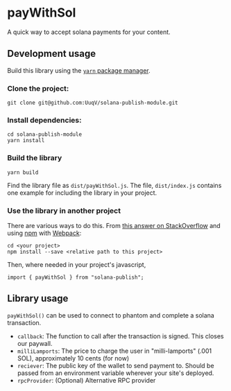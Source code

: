 # payWithSol

A quick way to accept solana payments for your content.

## Development usage

Build this library using the [`yarn` package manager](https://yarnpkg.com/).

### Clone the project:

```
git clone git@github.com:UuqV/solana-publish-module.git
```

### Install dependencies:

```
cd solana-publish-module
yarn install
```

### Build the library

```
yarn build
```

Find the library file as `dist/payWithSol.js`.
The file, `dist/index.js` contains one example for including the library in
your project.

### Use the library in another project

There are various ways to do this. From [this answer on StackOverflow][soi]
and using [npm][npm] with [Webpack][wp]:

[soi]: https://stackoverflow.com/a/38417065
[wp]: https://webpack.js.org/
[npm]: https://www.npmjs.com/

```
cd <your project>
npm install --save <relative path to this project>
```

Then, where needed in your project's javascript,

```
import { payWithSol } from "solana-publish";
```

## Library usage

`payWithSol()` can be used to connect to phantom and complete a solana transaction.

- `callback`: The function to call after the transaction is signed. This closes our paywall.
- `milliLamports`: The price to charge the user in "milli-lamports" (.001 SOL), approximately 10 cents (for now)
- `reciever`: The public key of the wallet to send payment to. Should be passed from an environment variable wherever your site's deployed.
- `rpcProvider`: (Optional) Alternative RPC provider

